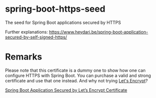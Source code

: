 # spring-boot-https-seed
The seed for Spring Boot applications secured by HTTPS

Further explanations:
https://www.heydari.be/spring-boot-application-secured-by-self-signed-https/

# Remarks
Please note that this certificate is a dummy one to show how one can configure HTTPS with Spring Boot. You can purchase a valid and strong certificate and use that one instead. And why not trying [Let's Encrypt](https://letsencrypt.org/)?

[Spring Boot Application Secured by Let’s Encrypt Certificate](https://www.heydari.be/spring-boot-application-secured-by-a-lets-encrypt-certificate/)
